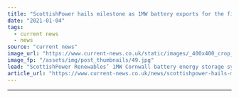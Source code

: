 ```yaml
---
title: "ScottishPower hails milestone as 1MW battery exports for the first time"
date: "2021-01-04"
tags: 
  - current news
  - news
source: "current news"
image_url: "https://www.current-news.co.uk/static/images/_400x400_crop_center-center/CarlandCross-wind-farm-and-battery-image-ScottishPower-Renewables.jpg"
image_fp: "/assets/img/post_thumbnails/49.jpg"
lead: "ScottishPower Renewables’ 1MW Cornwall battery energy storage system has exported electricity for the first time, marking a significant milestone for the company's pipeline."
article_url: "https://www.current-news.co.uk/news/scottishpower-hails-milestone-as-1mw-battery-exports-for-the-first-time?utm_source=rss-feeds&utm_medium=rss&utm_campaign=rss"
---
```


---
